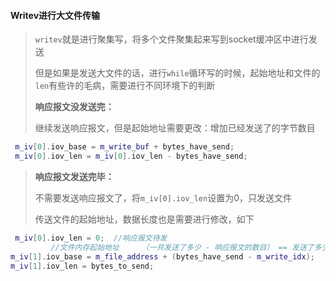 #### Writev进行大文件传输

> `writev`就是进行聚集写，将多个文件聚集起来写到socket缓冲区中进行发送
>
> 但是如果是发送大文件的话，进行`while`循环写的时候，起始地址和文件的`len`有些许的毛病，需要进行不同环境下的判断
>
> **响应报文没发送完：**
>
> 继续发送响应报文，但是起始地址需要更改：增加已经发送了的字节数目

```cpp
 m_iv[0].iov_base = m_write_buf + bytes_have_send;
 m_iv[0].iov_len = m_iv[0].iov_len - bytes_have_send;
```

> **响应报文发送完毕：**
>
> 不需要发送响应报文了，将`m_iv[0].iov_len`设置为0，只发送文件
>
> 传送文件的起始地址，数据长度也是需要进行修改，如下

```cpp
 m_iv[0].iov_len = 0;  //响应报文待发
         //文件内存起始地址     （一共发送了多少 - 响应报文的数目） == 发送了多少文件                 
m_iv[1].iov_base = m_file_address + (bytes_have_send - m_write_idx);
m_iv[1].iov_len = bytes_to_send;
```




